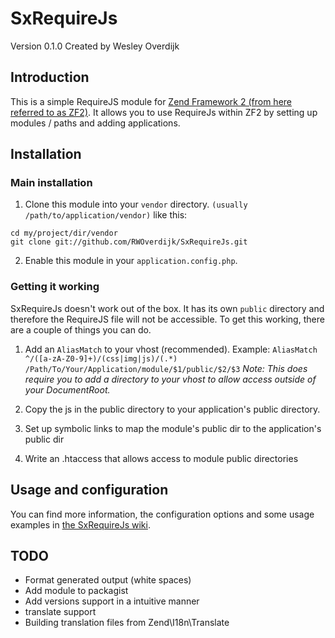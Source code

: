 SxRequireJs
=======================
Version 0.1.0 Created by Wesley Overdijk

Introduction
------------
This is a simple RequireJS module for [Zend Framework 2 (from here referred to as ZF2)](https://github.com/zendframework/zf2).
It allows you to use RequireJs within ZF2 by setting up modules / paths and adding applications.

Installation
------------

### Main installation
1. Clone this module into your `vendor` directory. `(usually /path/to/application/vendor)` like this:

```
cd my/project/dir/vendor
git clone git://github.com/RWOverdijk/SxRequireJs.git
```
2. Enable this module in your `application.config.php`.

### Getting it working
SxRequireJs doesn't work out of the box. It has its own `public` directory and therefore the RequireJS file will not be accessible. To get this working, there are a couple of things you can do.

1. Add an `AliasMatch` to your vhost (recommended). Example:
```AliasMatch ^/([a-zA-Z0-9]+)/(css|img|js)/(.*) /Path/To/Your/Application/module/$1/public/$2/$3```
*Note: This does require you to add a directory to your vhost to allow access outside of your DocumentRoot.*

2. Copy the js in the public directory to your application's public directory.

3. Set up symbolic links to map the module's public dir to the application's public dir

4. Write an .htaccess that allows access to module public directories

Usage and configuration
------------
You can find more information, the configuration options and some usage examples in [the SxRequireJs wiki](https://github.com/RWOverdijk/SxRequireJs/wiki).

TODO
------------
* Format generated output (white spaces)
* Add module to packagist
* Add versions support in a intuitive manner
* translate support
* Building translation files from Zend\I18n\Translate